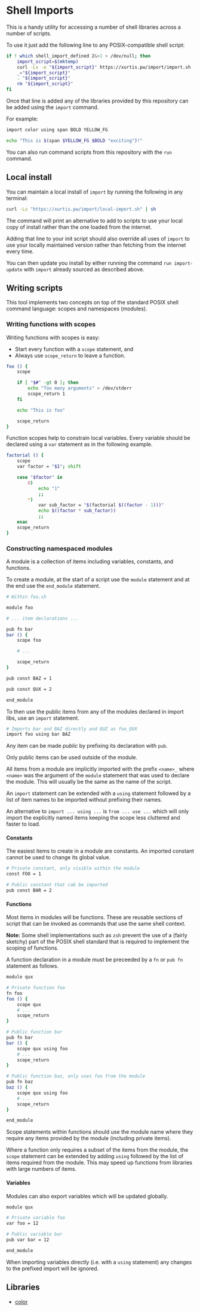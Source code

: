# Shell Imports

This is a handy utility for accessing a number of shell libraries across
a number of scripts.

To use it just add the following line to any POSIX-compatible shell
script:

```sh
if ! which shell_import_defined 2&>1 > /dev/null; then
	import_script=$(mktemp)
	curl -Ls -o "${import_script}" https://xurtis.pw/import/import.sh
	_="${import_script}"
	. "${import_script}"
	rm "${import_script}"
fi
```

Once that line is added any of the libraries provided by this repository
can be added using the `import` command.

For example:

```sh
import color using span BOLD YELLOW_FG

echo "This is $(span $YELLOW_FG $BOLD "exciting")!"
```

You can also run command scripts from this repository with the `run`
command.

## Local install

You can maintain a local install of `import` by running the following in
any terminal:

```sh
curl -Ls "https://xurtis.pw/import/local-import.sh" | sh
```

The command will print an alternative to add to scripts to use your
local copy of install rather than the one loaded from the internet.

Adding that line to your init script should also override all uses of
`import` to use your locally maintained version rather than fetching
from the internet every time.

You can then update you install by either running the command `run
import-update` with `import` already sourced as described above.

## Writing scripts

This tool implements two concepts on top of the standard POSIX shell
command language: scopes and namespaces (modules).

### Writing functions with scopes

Writing functions with scopes is easy:
	
 * Start every function with a `scope` statement, and
 * Always use `scope_return` to leave a function.

```sh
foo () {
	scope

	if [ "$#" -gt 0 ]; then
		echo "Too many arguments" > /dev/stderr
		scope_return 1
	fi

	echo "This is foo"

	scope_return
}
```

Function scopes help to constrain local variables. Every variable should
be declared using a `var` statement as in the following example.

```sh
factorial () {
	scope
	var factor = "$1"; shift

	case "$factor" in
		0)
			echo "1"
			;;
		*)
			var sub_factor = "$(factorial $((factor - 1)))"
			echo $((factor * sub_factor))
			;;
	esac
	scope_return
}
```

### Constructing namespaced modules

A module is a collection of items including variables, constants, and
functions.

To create a module, at the start of a script use the `module` statement
and at the end use the `end_module` statement.

```sh
# Within foo.sh

module foo

# ... item declarations ...

pub fn bar
bar () {
	scope foo

	# ...

	scope_return
}

pub const BAZ = 1

pub const QUX = 2

end_module
```

To then use the public items from any of the modules declared in import
libs, use an `import` statement.

```sh
# Imports bar and BAZ directly and QUZ as foo_QUX
import foo using bar BAZ
```

Any item can be made *public* by prefixing its declaration with `pub`.

Only public items can be used outside of the module.

All items from a module are implicitly imported with the prefix
`<name>_` where `<name>` was the argument of the `module` statement that
was used to declare the module. This will usually be the same as the
name of the script.

An `import` statement can be extended with a `using` statement followed
by a list of item names to be imported without prefixing their names.

An alternative to `import ... using ...` is `from ... use ...` which
will only import the explicitly named items keeping the scope less
cluttered and faster to load.

#### Constants

The easiest items to create in a module are constants. An imported
constant cannot be used to change its global value.

```sh
# Private constant, only visible within the module
const FOO = 1

# Public constant that cab be imported
pub const BAR = 2
```

#### Functions

Most items in modules will be functions. These are reusable sections of
script that can be invoked as commands that use the same shell context.

**Note:** Some shell implementations such as `zsh` prevent the use of a
(fairly sketchy) part of the POSIX shell standard that is required to
implement the scoping of functions.

A function declaration in a module must be preceeded by a `fn` or `pub
fn` statement as follows.

```sh
module qux

# Private function foo
fn foo
foo () {
	scope qux
	# ...
	scope_return
}

# Public function bar
pub fn bar
bar () {
	scope qux using foo
	# ...
	scope_return
}

# Public function baz, only uses foo from the module
pub fn baz
baz () {
	scope qux using foo
	# ...
	scope_return
}

end_module
```

Scope statements within functions should use the module name where they
require any items provided by the module (including private items).

Where a function only requires a subset of the items from the module,
the `scope` statement can be extended by adding `using` followed by the
list of items required from the module. This may speed up functions from
libraries with large numbers of items.

#### Variables

Modules can also export variables which will be updated globally.

```sh
module qux

# Private variable foo
var foo = 12

# Public variable bar
pub var bar = 12

end_module
```

When importing variables directly (i.e. with a `using` statement) any
changes to the prefixed import will be ignored.

## Libraries

 * [color](docs/color.md)
